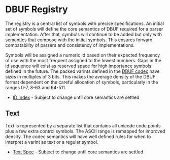 # DBUF Registry

The registry is a central list of symbols with precise specifications. An initial set of symbols will define the core semantics of DBUF required for a parser implementation. After that, symbols will continue to be added but only with semantics that compose with the initial symbols. This ensures forward compatability of parsers and consistency of implementations.

Symbols will be assigned a numeric id based on their expected frequency of use with the most frequent assigned to the lowest numbers. Gaps in the id sequence will exist as reserved space for high importance symbols defined in the future. The packed varints defined in the [DBUF codec](../codec.md) have sizes in multiples of 3 bits. This makes the average density of the DBUF format dependent on the careful allocation of symbols, particularly in the ranges 0-7, 8-63 and 64-511.

- [ID Index](index.md) - Subject to change until core semantics are settled

## Text

Text is represented by a separate list that contains all unicode code points plus a few extra control symbols. The ASCII range is remapped for improved density. The codec semantics will have well defined rules for when to interpret a varint as text or a regular symbol.

- [Text Spec](text.md) - Subject to change until core semantics are settled